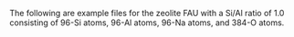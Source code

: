 The following are example files for the zeolite FAU with a Si/Al ratio of 1.0 consisting of 96-Si atoms, 96-Al atoms, 96-Na atoms, and 384-O atoms.
